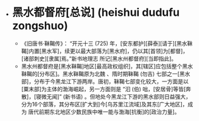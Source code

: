 - # 黑水都督府[总说] (heishui dudufu zongshuo)
    - 《旧唐书·靺鞨传》： “开元十三 (725) 年，[安东都护][薛泰][请于][黑水靺鞨]内置[黑水军]，续更以最大部落为[黑水府]，仍以其[首领]为[都督]，[诸部刺史][隶属]焉。”新书地理志 所记[黑水州都督府][当即指此]。
    - 黑水州都督府是[黑水靺鞨]地区[最高政权组织]，其[辖区]应包括整个黑水靺鞨的[分布区]。黑水靺鞨原为北魏 、隋时期靺鞨 (勿吉) 七部之一[黑水部]，分布于今黑龙江下游两岸。唐初，靺鞨七部变化较大，一方面是以[粟末部]为主体的渤海崛起，另一方面则是 “汩 (伯) 咄，[安居骨]等皆[奔散]，[寝微无闻]” (新书语) 。但地处今黑龙江下游的黑水部则日益强大，分为16个部落，其分布区[扩大到]今[乌苏里江流域]及其东[广大地区]，成为 唐代前期东北地区少数民族中唯一能与渤海[抗衡]的[政治力量]。
